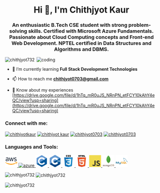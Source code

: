 <h1 align="center">Hi 👋, I'm Chithjyot Kaur</h1>
<h3 align="center">An enthusiastic B.Tech CSE student with strong problem-solving skills. Certified with Microsoft Azure Fundamentals. Passionate about Cloud Computing concepts and Front-end Web Development. NPTEL certified in Data Structures and Algorithms and DBMS.</h3>

<img align="right" alt="coding" width="400" src="https://camo.githubusercontent.com/374987f773148e46b1851b9e3bc4bf71b182562dd002620ef3e4263cb3997130/68747470733a2f2f6d69726f2e6d656469756d2e636f6d2f6d61782f3837352f312a7164415731546a434e353768316c6275757a766368672e676966">

<p align="left"> <img src="https://komarev.com/ghpvc/?username=chithjyot732&label=Profile%20views&color=0e75b6&style=flat" alt="chithjyot732" /> </p>

- 🔭 I’m currently learning **Full Stack Development Technologies**

- 📫 How to reach me **chithjyot0703@gmail.com**

- 📄 Know about my experiences [https://drive.google.com/file/d/1hTq_mR0uJS_NRnPN_etFCY10kAhY4eQC/view?usp=sharing](https://drive.google.com/file/d/1hTq_mR0uJS_NRnPN_etFCY10kAhY4eQC/view?usp=sharing)

<h3 align="left">Connect with me:</h3>
<p align="left">
<a href="https://twitter.com/chithjyotkaur" target="blank"><img align="center" src="https://raw.githubusercontent.com/rahuldkjain/github-profile-readme-generator/master/src/images/icons/Social/twitter.svg" alt="chithjyotkaur" height="30" width="40" /></a>
<a href="https://linkedin.com/in/chithjyot kaur" target="blank"><img align="center" src="https://raw.githubusercontent.com/rahuldkjain/github-profile-readme-generator/master/src/images/icons/Social/linked-in-alt.svg" alt="chithjyot kaur" height="30" width="40" /></a>
<a href="https://www.hackerrank.com/chithjyot0703" target="blank"><img align="center" src="https://raw.githubusercontent.com/rahuldkjain/github-profile-readme-generator/master/src/images/icons/Social/hackerrank.svg" alt="chithjyot0703" height="30" width="40" /></a>
<a href="https://auth.geeksforgeeks.org/user/chithjyot0703" target="blank"><img align="center" src="https://raw.githubusercontent.com/rahuldkjain/github-profile-readme-generator/master/src/images/icons/Social/geeks-for-geeks.svg" alt="chithjyot0703" height="30" width="40" /></a>
</p>

<h3 align="left">Languages and Tools:</h3>
<p align="left"> <a href="https://aws.amazon.com" target="_blank" rel="noreferrer"> <img src="https://raw.githubusercontent.com/devicons/devicon/master/icons/amazonwebservices/amazonwebservices-original-wordmark.svg" alt="aws" width="40" height="40"/> </a> <a href="https://azure.microsoft.com/en-in/" target="_blank" rel="noreferrer"> <img src="https://www.vectorlogo.zone/logos/microsoft_azure/microsoft_azure-icon.svg" alt="azure" width="40" height="40"/> </a> <a href="https://www.cprogramming.com/" target="_blank" rel="noreferrer"> <img src="https://raw.githubusercontent.com/devicons/devicon/master/icons/c/c-original.svg" alt="c" width="40" height="40"/> </a> <a href="https://www.w3schools.com/cpp/" target="_blank" rel="noreferrer"> <img src="https://raw.githubusercontent.com/devicons/devicon/master/icons/cplusplus/cplusplus-original.svg" alt="cplusplus" width="40" height="40"/> </a> <a href="https://www.w3schools.com/css/" target="_blank" rel="noreferrer"> <img src="https://raw.githubusercontent.com/devicons/devicon/master/icons/css3/css3-original-wordmark.svg" alt="css3" width="40" height="40"/> </a> <a href="https://www.w3.org/html/" target="_blank" rel="noreferrer"> <img src="https://raw.githubusercontent.com/devicons/devicon/master/icons/html5/html5-original-wordmark.svg" alt="html5" width="40" height="40"/> </a> <a href="https://developer.mozilla.org/en-US/docs/Web/JavaScript" target="_blank" rel="noreferrer"> <img src="https://raw.githubusercontent.com/devicons/devicon/master/icons/javascript/javascript-original.svg" alt="javascript" width="40" height="40"/> </a> <a href="https://www.mongodb.com/" target="_blank" rel="noreferrer"> <img src="https://raw.githubusercontent.com/devicons/devicon/master/icons/mongodb/mongodb-original-wordmark.svg" alt="mongodb" width="40" height="40"/> </a> <a href="https://www.mysql.com/" target="_blank" rel="noreferrer"> <img src="https://raw.githubusercontent.com/devicons/devicon/master/icons/mysql/mysql-original-wordmark.svg" alt="mysql" width="40" height="40"/> </a> </p>

<p><img align="left" src="https://github-readme-stats.vercel.app/api/top-langs?username=chithjyot732&show_icons=true&locale=en&layout=compact" alt="chithjyot732" /></p>

<p>&nbsp;<img align="center" src="https://github-readme-stats.vercel.app/api?username=chithjyot732&show_icons=true&locale=en" alt="chithjyot732" /></p>

<p><img align="center" src="https://github-readme-streak-stats.herokuapp.com/?user=chithjyot732&" alt="chithjyot732" /></p>
